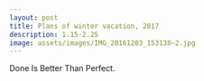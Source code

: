 ```yaml
---
layout: post
title: Plans of winter vacation, 2017
description: 1.15-2.25
image: assets/images/IMG_20161203_153138~2.jpg
---
```

Done Is Better Than Perfect.
